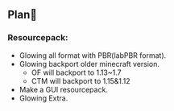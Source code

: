 ## Plan📅
### Resourcepack:
- Glowing all format with PBR(labPBR format).
- Glowing backport older minecraft version.
  - OF will backport to 1.13~1.7
  - CTM will backport to 1.15&1.12
- Make a GUI resourcepack.
- Glowing Extra.
